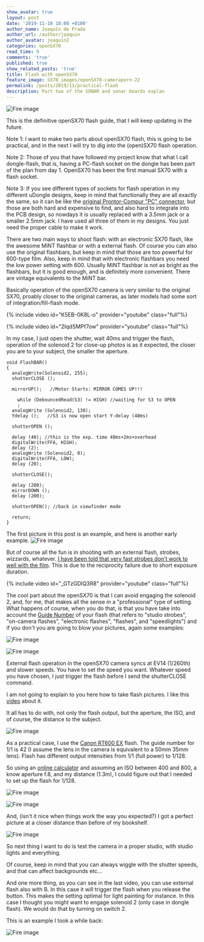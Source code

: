 ```yaml
---
show_avatar: true
layout: post
date: '2019-11-10 10:00 +0100'
author_name: Joaquín de Prada
author_url: /author/joaquin
author_avatar: joaquin2
categories: openSX70
read_time: 9
comments: 'true'
published: true
show_related_posts: 'true'
title: Flash with openSX70
feature_image: SX70_images/openSX70-cameraporn-22
permalink: /posts/2019/11/practical-flash
description: Part two of the SONAR and sonar boards explan
---
```

![Fire image]({{site.url}}/{{site.baseurl}}img/2019/11/20191109-flash-test-03.jpg)

This is the definitive openSX70 flash guide, that I will keep updating in the future.

Note 1: I want to make two parts about openSX70 flash, this is going to be practical, and in the next I will try to dig into the (open)SX70 flash operation.

Note 2: Those of you that have followed my project know that what I call dongle-flash, that is, having a PC-flash socket on the dongle has been part of the plan from day 1. 
OpenSX70 has been the first manual SX70 with a flash socket.

Note 3: If you see different types of sockets for flash operation in my different uDongle designs, keep in mind that functionally they are all exactly the same, so it can be like the [original Prontor-Compur "PC" connector](https://en.wikipedia.org/wiki/Prontor-Compur), but those are both hard and expensive to find, and also hard to integrate into the PCB design, so nowdays it is usually replaced with a 3.5mm jack or a smaller 2.5mm jack. I have used all three of them in my designs. You just need the proper cable to make it work.

There are two main ways to shoot flash: with an electronic SX70 flash, like the awesome MiNT flashbar or with a external flash. 
Of course you can also use the original flashbars, but keep in mind that those are too powerful for 600-type film. Also, keep in mind that with electronic flashbars you need the low power setting with 600. 
Usually MiNT flashbar is not as bright as the flashbars, but it is good enough, and is definitely more convenient. There are vintage equivalents to the MiNT bar.

Basically operation of the openSX70 camera is very similar to the original SX70, proably closer to the original cameras, as later models had some sort of integration/fill-flash mode.

{% include video id="K5EB-0K8L-o" provider="youtube" class="full"%}

{% include video id="2IqdSMPf7ow" provider="youtube" class="full"%}

In my case, I just open the shutter, wait 40ms and trigger the flash, operation of the solenoid 2 for close-up photos is as it expected, the closer you are to your subject, the smaller the aperture.

```
void FlashBAR()
{
  analogWrite(Solenoid2, 255);
  shutterCLOSE ();

  mirrorUP();   //Motor Starts: MIRROR COMES UP!!!

	while (DebouncedRead(S3) != HIGH) //waiting for S3 to OPEN
    ;
  analogWrite (Solenoid2, 130);
  Ydelay ();   //S3 is now open start Y-delay (40ms)

  shutterOPEN ();

  delay (40); //this is the exp. time 40ms+2ms+overhead
  digitalWrite(FFA, HIGH);
  delay (2);
  analogWrite (Solenoid2, 0);
  digitalWrite(FFA, LOW);
  delay (20);

  shutterCLOSE();

  delay (200); 
  mirrorDOWN (); 
  delay (200); 
  
  shutterOPEN(); //back in viewfinder mode
 
  return;
}
```

The first picture in this post is an example, and here is another early example.
![Fire image]({{site.url}}/{{site.baseurl}}img/2019/11/20191109-flash-test-06.jpg)


But of course all the fun is in shooting with an external flash, strobes, wizzards, whatever. [I have been told that very fast strobes don't work to well with the film](https://www.flickr.com/photos/kennys_fab_lab/45456712712). This is due to the reciprocity failure due to short exposure duration.

{% include video id="_GTzGDlQ3R8" provider="youtube" class="full"%}

The cool part about the openSX70 is that I can avoid engaging the solenoid 2, and, for me, that makes all the sense in a "professional" type of setting. What happens of course, when you do that, is that you have take into account the [Guide Number](https://en.wikipedia.org/wiki/Guide_number) of your flash (that refers to "studio strobes", "on-camera flashes", "electronic flashes", "flashes", and "speedlights") and if you don't you are going to blow your pictures, again some examples:

![Fire image]({{site.url}}/{{site.baseurl}}img/2019/11/20191109-flash-test-04.jpg)

![Fire image]({{site.url}}/{{site.baseurl}}img/2019/11/20191109-flash-test-02.jpg)

External flash operation in the openSX70 camera syncs at EV14 (1/260th) and slower speeds. You have to set the speed you want. Whatever speed you have chosen, I just trigger the flash before I send the shutterCLOSE command.

I am not going to explain to you here how to take flash pictures. I like this [video](https://petapixel.com/2019/02/05/understanding-flash-guide-number-and-common-misconceptions/) about it.  

It all has to do with, not only the flash output, but the aperture, the ISO, and of course, the distance to the subject.

![Fire image]({{site.url}}/{{site.baseurl}}img/2019/11/20191109-flash-test-05.jpg)

As a practical case, I use the [Canon RT600 EX](https://www.bhphotovideo.com/c/product/847537-REG/Canon_5296B002_Speedlite_600EX.html) flash. The guide number for 1/1 is 42 (I assume the lens in the camera is equivalent to a 50mm 35mm lens).
Flash has different output intensities from 1/1 (full power) to 1/128. 

So using an [online calculator](http://dpanswers.com/content/genrc_flash_calc.php) and assuming an ISO between 400 and 800, a know aperture f.8, and my distance (1.3m), I could figure out that I needed to set up the flash for 1/128.

![Fire image]({{site.url}}/{{site.baseurl}}img/2019/11/guide-number-2.jpg)

![Fire image]({{site.url}}/{{site.baseurl}}img/2019/11/guide-number-1.jpg)

And, (isn't it nice when things work the way you expected?) I got a perfect picture at a closer distance than before of my bookshelf.

![Fire image]({{site.url}}/{{site.baseurl}}img/2019/11/20191109-flash-test-01.jpg)

So next thing I want to do is test the camera in a proper studio, with studio lights and everything.

Of course, keep in mind that you can always wiggle with the shutter speeds, and that can affect backgrounds etc...

And one more thing, as you can see in the last video, you can use external flash also with B. 
In this case it will trigger the flash when you release the button. This makes the setting optimal for light painting for instance. 
In this case I thought you might want to engage solenoid 2 (only case in dongle flash). We would do that by turning on switch 2.

This is an example I took a while back:

![Fire image]({{site.url}}/{{site.baseurl}}img/2019/11/20180613-600color-B-flash-2.jpg)

